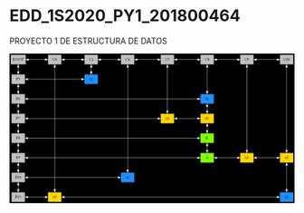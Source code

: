 # EDD_1S2020_PY1_201800464
PROYECTO 1 DE ESTRUCTURA DE DATOS

![](https://github.com/PabloAndresArg/EDD_1S2020_PY1_201800464/blob/master/Proyecto1EDD_201800464/REPORTES/MATRIZ.jpg)
